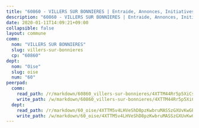 ```yaml
---
title: "60860 - VILLERS SUR BONNIERES | Entraide, Annonces, Initiatives"
description: "60860 - VILLERS SUR BONNIERES | Entraide, Annonces, Initiatives"
date: 2020-01-11T14:09:21+09:00
collapsible: false
layout: commune
comm:
  nom: "VILLERS SUR BONNIERES"
  slug: villers-sur-bonnieres
  cp: "60860"
dept:
  nom: "Oise"
  slug: oise
  num: "60"
peerpad:
  comm:
    read_path: /r/markdown/60860_villers-sur-bonnieres/4XTTM44Rr5p5XiCsQkQxtLuDCbjT12ZTRgdfUxYy1U5puKMxh
    write_path: /w/markdown/60860_villers-sur-bonnieres/4XTTM44Rr5p5XiCsQkQxtLuDCbjT12ZTRgdfUxYy1U5puKMxh-K3TgUNasgQUiUVxzQcPz7djihSSK4MxSmfSekoxZieV6G9ZvQQkYeLVCoczLQ67uxteJgH1Uez4vCzdgr4nw7uXS26BdwaBS7mzGqMthyLdevkWF2h1RXneKhfUk1qj5FQTnuWwX
  dept:
    read_path: /r/markdown/60_oise/4XTTM5v4LHVeShD8pzKwbruMASSzGXUvKwGPyPNR6Aq6aruGY
    write_path: /w/markdown/60_oise/4XTTM5v4LHVeShD8pzKwbruMASSzGXUvKwGPyPNR6Aq6aruGY-K3TgTfEPmBuMGxs3WizC7aafmuSUvuvwsE7nM986pS4fEczEhokrfL1mXNtU722XatpEcDhfhLf5xd24JkCKBD4DcQHeF5CYjEkAVzDN3PuQerZfYGZ5zy2XFcJNh2Z1pYjLoQTn
---
```


